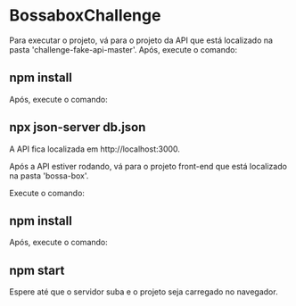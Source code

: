 # BossaboxChallenge

Para executar o projeto, vá para o projeto da API que está localizado na pasta 'challenge-fake-api-master'.
Após, execute o comando: 

##  npm install

Após, execute o comando: 

## npx json-server db.json

A API fica localizada em http://localhost:3000.

Após a API estiver rodando, vá para o projeto front-end que está localizado na pasta 'bossa-box'.

Execute o comando: 

## npm install 

Após, execute o comando:

## npm start

Espere até que o servidor suba e o projeto seja carregado no navegador.
 
 
